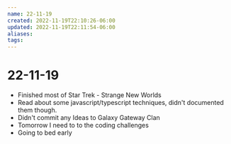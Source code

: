 ```yaml
---
name: 22-11-19
created: 2022-11-19T22:10:26-06:00
updated: 2022-11-19T22:11:54-06:00
aliases: 
tags: 
---
```

# 22-11-19

- Finished most of Star Trek - Strange New Worlds
- Read about some javascript/typescript techniques, didn't documented them though.
- Didn't commit any Ideas to Galaxy Gateway Clan
- Tomorrow I need to to the coding challenges
- Going to bed early